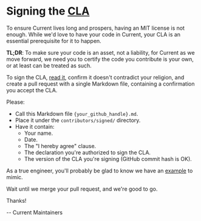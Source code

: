 # Signing the [CLA](https://github.com/C5T/Current/blob/master/contributors/CLA.md)

To ensure Current lives long and prospers, having an MIT license is not enough. While we'd love to have your code in Current, your CLA is an essential prerequisite for it to happen.

**TL;DR**: To make sure your code is an asset, not a liability, for Current as we move forward, we need you to certify the code you contribute is your own, or at least can be treated as such.

To sign the CLA, [read it](https://github.com/C5T/Current/blob/master/contributors/CLA.md), confirm it doesn't contradict your religion, and create a pull request with a single Markdown file, containing a confirmation you accept the CLA.

Please:

* Call this Markdown file `{your_github_handle}.md`.
* Place it under the `contributors/signed/` directory.
* Have it contain:
  * Your name.
  * Date.
  * The "I hereby agree" clause.
  * The declaration you're authorized to sign the CLA.
  * The version of the CLA you're signing (GitHub commit hash is OK).

As a true engineer, you'll probably be glad to know we have an [example](https://github.com/C5T/Current/pull/631) to mimic.

Wait until we merge your pull request, and we're good to go.

Thanks!

-- Current Maintainers
